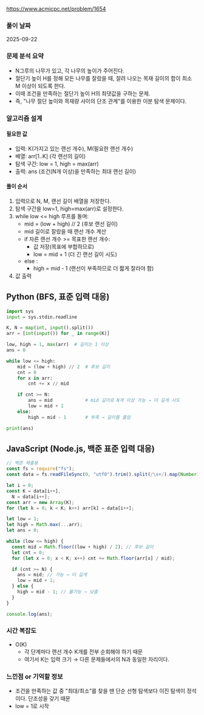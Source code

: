 https://www.acmicpc.net/problem/1654

### 풀이 날짜

2025-09-22

### 문제 분석 요약

- N그루의 나무가 있고, 각 나무의 높이가 주어진다.
- 절단기 높이 H를 정해 모든 나무를 잘랐을 때, 잘려 나오는 목재 길이의 합이 최소 M 이상이 되도록 한다.
- 이때 조건을 만족하는 절단기 높이 H의 최댓값을 구하는 문제.
- 즉, "나무 절단 높이와 목재량 사이의 단조 관계"를 이용한 이분 탐색 문제이다.

### 알고리즘 설계

#### 필요한 값

- 입력: K(가지고 있는 랜선 개수), M(필요한 랜선 개수)
- 배열: arr[1..K] (각 랜선의 길이)
- 탐색 구간: low = 1, high = max(arr)
- 출력: ans (조건(N개 이상)을 만족하는 최대 랜선 길이)

#### 풀이 순서

1. 입력으로 N, M, 랜선 길이 배열을 저장한다.
2. 탐색 구간을 low=1, high=max(arr)로 설정한다.
3. while low <= high 루프를 돌며:
   - mid = (low + high) // 2 (후보 랜선 길이)
   - mid 길이로 잘랐을 때 랜선 개수 계산
   - if 자른 랜선 개수 >= 목표한 랜선 개수:
     - 값 저장(목표에 부합하므로)
     - low = mid + 1 (더 긴 랜선 길이 시도)
   - else :
     - high = mid - 1 (랜선이 부족하므로 더 짧게 잘라야 함)
4. 값 출력

## Python (BFS, 표준 입력 대응)

```python
import sys
input = sys.stdin.readline

K, N = map(int, input().split())
arr = [int(input()) for _ in range(K)]

low, high = 1, max(arr)  # 길이는 1 이상
ans = 0

while low <= high:
    mid = (low + high) // 2  # 후보 길이
    cnt = 0
    for x in arr:
        cnt += x // mid

    if cnt >= N:
        ans = mid            # mid 길이로 N개 이상 가능 → 더 길게 시도
        low = mid + 1
    else:
        high = mid - 1       # 부족 → 길이를 줄임

print(ans)
```

## JavaScript (Node.js, 백준 표준 입력 대응)

```javascript
// 백준 제출용
const fs = require("fs");
const data = fs.readFileSync(0, "utf8").trim().split(/\s+/).map(Number);

let i = 0;
const K = data[i++],
  N = data[i++];
const arr = new Array(K);
for (let k = 0; k < K; k++) arr[k] = data[i++];

let low = 1;
let high = Math.max(...arr);
let ans = 0;

while (low <= high) {
  const mid = Math.floor((low + high) / 2); // 후보 길이
  let cnt = 0;
  for (let x = 0; x < K; x++) cnt += Math.floor(arr[x] / mid);

  if (cnt >= N) {
    ans = mid; // 가능 → 더 길게
    low = mid + 1;
  } else {
    high = mid - 1; // 불가능 → 낮춤
  }
}

console.log(ans);
```

### 시간 복잡도

- O(K)
  - 각 단계마다 랜선 개수 K개를 전부 순회해야 하기 때문
  - 여기서 K는 입력 크기 → 다른 문제들에서의 N과 동일한 자리이다.

### 느낀점 or 기억할 정보

- 조건을 만족하는 값 중 "최대/최소”를 찾을 땐 단순 선형 탐색보다 이진 탐색이 정석이다. 단조성을 갖기 때문
- low = 1로 시작
